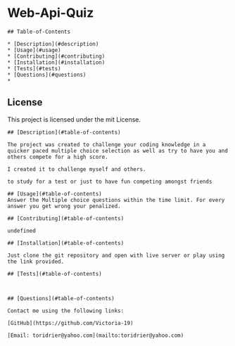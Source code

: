 # Web-Api-Quiz
  
  
    ## Table-of-Contents
  
    * [Description](#description)
    * [Usage](#usage)
    * [Contributing](#contributing)
    * [Installation](#installation)
    * [Tests](#tests)
    * [Questions](#questions)
    * 
  ## License
  
  
  
  This project is licensed under the mit License. 
      
    
    ## [Description](#table-of-contents)
  
    The project was created to challenge your coding knowledge in a quicker paced multiple choice selection as well as try to have you and others compete for a high score.
  
    I created it to challenge myself and others.
  
    to study for a test or just to have fun competing amongst friends
  
    ## [Usage](#table-of-contents)
    Answer the Multiple choice questions within the time limit. For every answer you get wrong your penalized.
   
    ## [Contributing](#table-of-contents)
    
    undefined
  
    ## [Installation](#table-of-contents)

    Just clone the git repository and open with live server or play using the link provided.
  
    ## [Tests](#table-of-contents)
  
    
  
    ## [Questions](#table-of-contents)
  
    Contact me using the following links:
  
    [GitHub](https://github.com/Victoria-19)
  
    [Email: toridrier@yahoo.com](mailto:toridrier@yahoo.com)